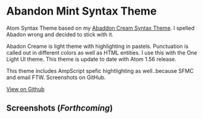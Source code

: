 # Abandon Mint Syntax Theme

Atom Syntax Theme based on my [Abaddon Cream Syntax Theme](https://github.com/Tirjasdyn/AbandonCream-syntax). I spelled Abadon wrong and decided to stick with it.

Abadon Creame is light theme with highlighting in pastels. Punctuation is called out in different colors as well as HTML entities. I use this with the One Light UI theme. This theme is update to date with Atom 1.56 release.

This theme includes AmpScript spefic hightlighting as well..because SFMC and email FTW. Screenshots on GitHub.

[View on Github](https://github.com/Tirjasdyn/abandon-mint-syntax)

## Screenshots (_Forthcoming_)
